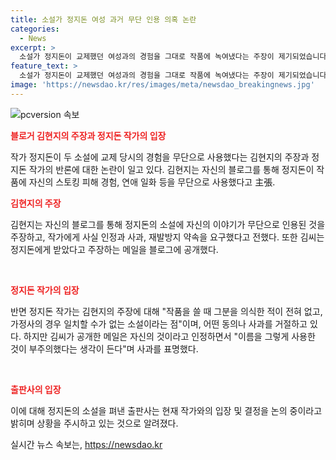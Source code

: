```yaml
---
title: 소설가 정지돈 여성 과거 무단 인용 의혹 논란
categories:
  - News
excerpt: >
  소설가 정지돈이 교제했던 여성과의 경험을 그대로 작품에 녹여냈다는 주장이 제기되었습니다. 김현지씨는 작가에 대한 공식 사과와 작품 판매 중단을 요구하였으며, 작가는 이에 대해 거부하고 있습니다. 김씨는 자신의 이야기가 무단으로 이용된 것에 대한 메일을 공개하며, 작가로부터 받은 답변을 공개했습니다. 작가는 의도하지 않았다고 주장하고 있으나, 논란은 계속되고 있습니다. 현재 출판사는 상황을 검토 중이며, 계속해서 논의할 예정입니다.
feature_text: >
  소설가 정지돈이 교제했던 여성과의 경험을 그대로 작품에 녹여냈다는 주장이 제기되었습니다. 김현지씨는 작가에 대한 공식 사과와 작품 판매 중단을 요구하였으며, 작가는 이에 대해 거부하고 있습니다. 김씨는 자신의 이야기가 무단으로 이용된 것에 대한 메일을 공개하며, 작가로부터 받은 답변을 공개했습니다. 작가는 의도하지 않았다고 주장하고 있으나, 논란은 계속되고 있습니다. 현재 출판사는 상황을 검토 중이며, 계속해서 논의할 예정입니다.
image: 'https://newsdao.kr/res/images/meta/newsdao_breakingnews.jpg'
---
```


<p><img src="https://newsdao.kr/res/images/meta/newsdao_breakingnews.jpg" alt="pcversion 속보" /></p>

<p><b><span style="color: #ee2323;">블로거 김현지의 주장과 정지돈 작가의 입장</span></b></p>

<p data-ke-size="size16">작가 정지돈이 두 소설에 교제 당시의 경험을 무단으로 사용했다는 김현지의 주장과 정지돈 작가의 반론에 대한 논란이 일고 있다. 김현지는 자신의 블로그를 통해 정지돈이 작품에 자신의 스토킹 피해 경험, 연애 일화 등을 무단으로 사용했다고 主張.</p>

<p><b><span style="color: #ee2323;">김현지의 주장</span></b></p>

<p data-ke-size="size16">김현지는 자신의 블로그를 통해 정지돈의 소설에 자신의 이야기가 무단으로 인용된 것을 주장하고, 작가에게 사실 인정과 사과, 재발방지 약속을 요구했다고 전했다. 또한 김씨는 정지돈에게 받았다고 주장하는 메일을 블로그에 공개했다.</p>

<p data-ke-size="size16">&nbsp;</p>

<p><b><span style="color: #ee2323;">정지돈 작가의 입장</span></b></p>

<p data-ke-size="size16">반면 정지돈 작가는 김현지의 주장에 대해 "작품을 쓸 때 그분을 의식한 적이 전혀 없고, 가정사의 경우 일치할 수가 없는 소설이라는 점"이며, 어떤 동의나 사과를 거절하고 있다. 하지만 김씨가 공개한 메일은 자신의 것이라고 인정하면서 "이름을 그렇게 사용한 것이 부주의했다는 생각이 든다"며 사과를 표명했다.</p>

<p data-ke-size="size16">&nbsp;</p>

<p><b><span style="color: #ee2323;">출판사의 입장</span></b></p>

<p data-ke-size="size16">이에 대해 정지돈의 소설을 펴낸 출판사는 현재 작가와의 입장 및 결정을 논의 중이라고 밝히며 상황을 주시하고 있는 것으로 알려졌다.</p>
실시간 뉴스 속보는, <a href="https://newsdao.kr" rel="dofollow">https://newsdao.kr</a>


